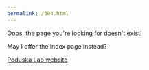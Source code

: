 ```yaml
---
permalink: /404.html
---
```

Oops, the page you're looking for doesn't exist! 

May I offer the index page instead?

[Poduska Lab website](https://kpoduska.github.io/PoduskaLab/index.html)
